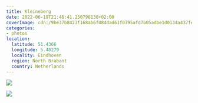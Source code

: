 ```yaml
---
title: Kleineberg
date: 2022-06-19T21:46:41.250796138+02:00
coverImage: cdn:/9be37b8423f168ab6f484dad61f0795afd7b05adbe1d0134a437fefdc8926496
categories:
- photos
location:
  latitude: 51.4366
  longitude: 5.48279
  locality: Eindhoven
  region: North Brabant
  country: Netherlands
---
```


<div class="fw fg">

![](cdn:/9be37b8423f168ab6f484dad61f0795afd7b05adbe1d0134a437fefdc8926496)

![](cdn:/df0dda52a0e67c71f738a42e0fcd0561a6141bf197c18c75e526d73971a9d5e6)

</div>
